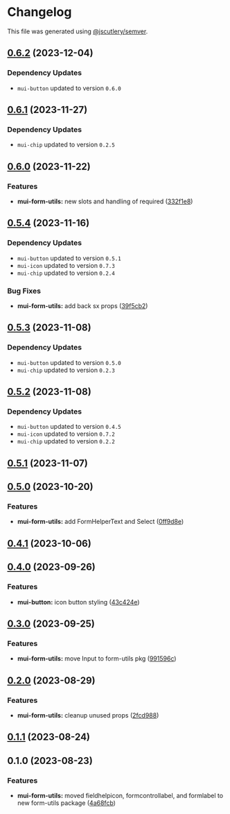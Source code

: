 # Changelog

This file was generated using [@jscutlery/semver](https://github.com/jscutlery/semver).

## [0.6.2](https://github.com/Availity/element/compare/@availity/mui-form-utils@0.6.1...@availity/mui-form-utils@0.6.2) (2023-12-04)

### Dependency Updates

* `mui-button` updated to version `0.6.0`
## [0.6.1](https://github.com/Availity/element/compare/@availity/mui-form-utils@0.6.0...@availity/mui-form-utils@0.6.1) (2023-11-27)

### Dependency Updates

- `mui-chip` updated to version `0.2.5`

## [0.6.0](https://github.com/Availity/element/compare/@availity/mui-form-utils@0.5.4...@availity/mui-form-utils@0.6.0) (2023-11-22)

### Features

- **mui-form-utils:** new slots and handling of required ([332f1e8](https://github.com/Availity/element/commit/332f1e8fa18d9c2d5492fd6b9e315e3ccc5fa7e9))

## [0.5.4](https://github.com/Availity/element/compare/@availity/mui-form-utils@0.5.3...@availity/mui-form-utils@0.5.4) (2023-11-16)

### Dependency Updates

- `mui-button` updated to version `0.5.1`
- `mui-icon` updated to version `0.7.3`
- `mui-chip` updated to version `0.2.4`

### Bug Fixes

- **mui-form-utils:** add back sx props ([39f5cb2](https://github.com/Availity/element/commit/39f5cb208d835750aa83f40e685841ff244485d8))

## [0.5.3](https://github.com/Availity/element/compare/@availity/mui-form-utils@0.5.2...@availity/mui-form-utils@0.5.3) (2023-11-08)

### Dependency Updates

- `mui-button` updated to version `0.5.0`
- `mui-chip` updated to version `0.2.3`

## [0.5.2](https://github.com/Availity/element/compare/@availity/mui-form-utils@0.5.1...@availity/mui-form-utils@0.5.2) (2023-11-08)

### Dependency Updates

- `mui-button` updated to version `0.4.5`
- `mui-icon` updated to version `0.7.2`
- `mui-chip` updated to version `0.2.2`

## [0.5.1](https://github.com/Availity/element/compare/@availity/mui-form-utils@0.5.0...@availity/mui-form-utils@0.5.1) (2023-11-07)

## [0.5.0](https://github.com/Availity/element/compare/@availity/mui-form-utils@0.4.1...@availity/mui-form-utils@0.5.0) (2023-10-20)

### Features

- **mui-form-utils:** add FormHelperText and Select ([0ff9d8e](https://github.com/Availity/element/commit/0ff9d8e06d0baac263ce1869304d3b91fcb5cb15))

## [0.4.1](https://github.com/Availity/element/compare/@availity/mui-form-utils@0.4.0...@availity/mui-form-utils@0.4.1) (2023-10-06)

## [0.4.0](https://github.com/Availity/element/compare/@availity/mui-form-utils@0.3.0...@availity/mui-form-utils@0.4.0) (2023-09-26)

### Features

- **mui-button:** icon button styling ([43c424e](https://github.com/Availity/element/commit/43c424e2f33b0dcd9dca51ec253e54ea3309630b))

## [0.3.0](https://github.com/Availity/element/compare/@availity/mui-form-utils@0.2.0...@availity/mui-form-utils@0.3.0) (2023-09-25)

### Features

- **mui-form-utils:** move Input to form-utils pkg ([991596c](https://github.com/Availity/element/commit/991596c5256360979c58e4e7c36313a7f1f4ce09))

## [0.2.0](https://github.com/Availity/element/compare/@availity/mui-form-utils@0.1.1...@availity/mui-form-utils@0.2.0) (2023-08-29)

### Features

- **mui-form-utils:** cleanup unused props ([2fcd988](https://github.com/Availity/element/commit/2fcd988b7b51ae5ccacfaa4d26c4c009d7c0e4de))

## [0.1.1](https://github.com/Availity/element/compare/@availity/mui-form-utils@0.1.0...@availity/mui-form-utils@0.1.1) (2023-08-24)

## 0.1.0 (2023-08-23)

### Features

- **mui-form-utils:** moved fieldhelpicon, formcontrollabel, and formlabel to new form-utils package ([4a68fcb](https://github.com/Availity/element/commit/4a68fcb96c1a826b7f710b30eceff196d62a0da4))
